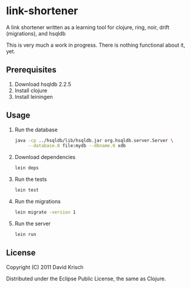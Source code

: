 # link-shortener

A link shortener written as a learning tool for clojure, ring, noir,
drift (migrations), and hsqldb

This is very much a work in progress.  There is nothing functional about it, yet.

## Prerequisites

1. Download hsqldb 2.2.5
2. Install clojure
3. Install leiningen

## Usage

1. Run the database

    ```bash
    java -cp ../hsqldb/lib/hsqldb.jar org.hsqldb.server.Server \
         --database.0 file:mydb --dbname.0 xdb
    ```
2. Download dependencies

    ```bash
    lein deps
    ```
2. Run the tests

    ```bash
    lein test
    ```
2. Run the migrations

    ```bash
    lein migrate -version 1
    ```
3. Run the server

    ```bash
    lein run
    ```

## License

Copyright (C) 2011 David Krisch

Distributed under the Eclipse Public License, the same as Clojure.

